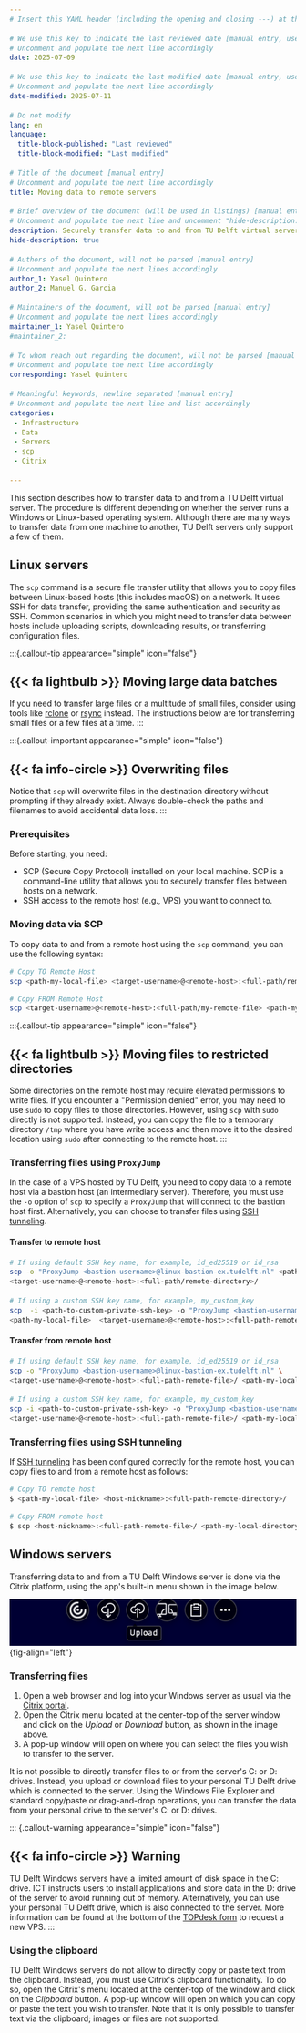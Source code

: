 ```yaml
---
# Insert this YAML header (including the opening and closing ---) at the beginning of the document and fill it out accordingly

# We use this key to indicate the last reviewed date [manual entry, use YYYY-MM-DD]
# Uncomment and populate the next line accordingly
date: 2025-07-09

# We use this key to indicate the last modified date [manual entry, use YYYY-MM-DD]
# Uncomment and populate the next line accordingly
date-modified: 2025-07-11

# Do not modify
lang: en
language: 
  title-block-published: "Last reviewed"
  title-block-modified: "Last modified"

# Title of the document [manual entry]
# Uncomment and populate the next line accordingly
title: Moving data to remote servers

# Brief overview of the document (will be used in listings) [manual entry]
# Uncomment and populate the next line and uncomment "hide-description: true".
description: Securely transfer data to and from TU Delft virtual servers using SCP or Citrix.
hide-description: true

# Authors of the document, will not be parsed [manual entry]
# Uncomment and populate the next lines accordingly
author_1: Yasel Quintero
author_2: Manuel G. Garcia

# Maintainers of the document, will not be parsed [manual entry]
# Uncomment and populate the next lines accordingly
maintainer_1: Yasel Quintero
#maintainer_2:

# To whom reach out regarding the document, will not be parsed [manual entry]
# Uncomment and populate the next line accordingly
corresponding: Yasel Quintero

# Meaningful keywords, newline separated [manual entry]
# Uncomment and populate the next line and list accordingly
categories: 
 - Infrastructure
 - Data
 - Servers
 - scp
 - Citrix

---
```


This section describes how to transfer data to and from a TU Delft virtual server.
The procedure is different depending on whether the server runs a Windows or Linux-based operating system. Although there are many ways to transfer data from one machine to another, TU Delft servers only support a few of them.


## Linux servers

The `scp` command is a secure file transfer utility that allows you to copy files between Linux-based hosts (this includes macOS) on a network. It uses SSH for data transfer, providing the same authentication and security as SSH. Common scenarios in which you might need to transfer data between hosts include uploading scripts, downloading results, or transferring configuration files.

:::{.callout-tip appearance="simple" icon="false"}
## {{< fa lightbulb >}} Moving large data batches

If you need to transfer large files or a multitude of small files, consider using tools like [rclone](https://rclone.org/) or [rsync](https://rsync.samba.org/) instead. The instructions below are for transferring small files or a few files at a time.
:::

:::{.callout-important appearance="simple" icon="false"}
## {{< fa info-circle >}} Overwriting files

Notice that `scp` will overwrite files in the destination directory without prompting if they already exist. Always double-check the paths and filenames to avoid accidental data loss.
:::

### Prerequisites
Before starting, you need:

* SCP (Secure Copy Protocol) installed on your local machine. SCP is a command-line utility that allows you to securely transfer files between hosts on a network.
* SSH access to the remote host (e.g., VPS) you want to connect to.

### Moving data via SCP
To copy data to and from a remote host using the `scp` command, you can use the following syntax:

```bash
# Copy TO Remote Host
scp <path-my-local-file> <target-username>@<remote-host>:<full-path/remote-directory>/
```

```bash
# Copy FROM Remote Host
scp <target-username>@<remote-host>:<full-path/my-remote-file> <path-my-local-directory>/
```

:::{.callout-tip appearance="simple" icon="false"}
## {{< fa lightbulb >}} Moving files to restricted directories

Some directories on the remote host may require elevated permissions to write files. If you encounter a "Permission denied" error, you may need to use `sudo` to copy files to those directories. However, using `scp` with `sudo` directly is not supported. Instead, you can copy the file to a temporary directory `/tmp` where you have write access and then move it to the desired location using `sudo` after connecting to the remote host.
:::

### Transferring files using `ProxyJump`

In the case of a VPS hosted by TU Delft, you need to copy data to a remote host via a bastion host (an intermediary server). Therefore, you must use the `-o` option of `scp` to specify a `ProxyJump` that will connect to the bastion host first. Alternatively, you can choose to transfer files using [SSH tunneling](#transferring-files-using-ssh-tunneling).

#### Transfer to remote host

```bash
# If using default SSH key name, for example, id_ed25519 or id_rsa
scp -o "ProxyJump <bastion-username>@linux-bastion-ex.tudelft.nl" <path-my-local-file> \ 
<target-username>@<remote-host>:<full-path/remote-directory>/

# If using a custom SSH key name, for example, my_custom_key
scp  -i <path-to-custom-private-ssh-key> -o "ProxyJump <bastion-username>@linux-bastion-ex.tudelft.nl" \ 
<path-my-local-file>  <target-username>@<remote-host>:<full-path-remote-directory>/

```

#### Transfer from remote host

```bash
# If using default SSH key name, for example, id_ed25519 or id_rsa
scp -o "ProxyJump <bastion-username>@linux-bastion-ex.tudelft.nl" \ 
<target-username>@<remote-host>:<full-path-remote-file>/ <path-my-local-directory>/

# If using a custom SSH key name, for example, my_custom_key
scp -i <path-to-custom-private-ssh-key> -o "ProxyJump <bastion-username>@linux-bastion-ex.tudelft.nl" \
<target-username>@<remote-host>:<full-path-remote-file>/ <path-my-local-directory>/
```

### Transferring files using SSH tunneling

If [SSH tunneling](VPS_SSH.md) has been configured correctly for the remote host, you can copy files to and from a remote host as follows:

```bash
# Copy TO remote host
$ <path-my-local-file> <host-nickname>:<full-path-remote-directory>/
```

```bash
# Copy FROM remote host
$ scp <host-nickname>:<full-path-remote-file>/ <path-my-local-directory>/ 
```

## Windows servers

Transferring data to and from a TU Delft Windows server is done via the Citrix platform, using the app's built-in menu shown in the image below.

![Citrix Menu. Buttons from left to right: *Download*, *Upload*, *Multimonitor*, *Clipboard*, and *Settings*.](../img/citrix_menu.png){fig-align="left"}

### Transferring files

1. Open a web browser and log into your Windows server as usual via the [Citrix portal](https://weblogin.tudelft.nl/Citrix/TUDAppsWeb/).
2. Open the Citrix menu located at the center-top of the server window and click on the _Upload_ or _Download_ button, as shown in the image above.
3. A pop-up window will open on where you can select the files you wish to transfer to the server.

It is not possible to directly transfer files to or from the server's C: or D: drives. Instead, you upload or download files to your personal TU Delft drive which is connected to the server. Using the Windows File Explorer and standard copy/paste or drag-and-drop operations, you can transfer the data from your personal drive to the server's C: or D: drives.
 
::: {.callout-warning appearance="simple" icon="false"}
## {{< fa info-circle >}} Warning

TU Delft Windows servers have a limited amount of disk space in the C: drive. ICT instructs users to install applications and store data in the D: drive of the server to avoid running out of memory. Alternatively, you can use your personal TU Delft drive, which is also connected to the server. More information can be found at the bottom of the [TOPdesk form](https://tudelft.topdesk.net/tas/public/ssp/content/serviceflow?unid=418c986f186d4934848dc2712039ed34&openedFromService=true) to request a new VPS.
:::

### Using the clipboard

TU Delft Windows servers do not allow to directly copy or paste text from the clipboard. Instead, you must use Citrix's clipboard functionality. To do so, open the Citrix's menu located at the center-top of the window and click on the _Clipboard_ button. A pop-up window will open on which you can copy or paste the text you wish to transfer. Note that it is only possible to transfer text via the clipboard; images or files are not supported.

